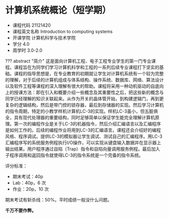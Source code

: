 # 计算机系统概论（短学期）

- 课程代码 21121420 	
- 课程英文名称 Introduction to computing systems
- 开课学院 计算机科学与技术学院
- 学分 4.0
- 周学时 3.0-2.0

??? abstract "简介"
	这是面向计算机工程、电子工程专业学生的第一门专业课程。课程旨在为同学们学习计算机科学和工程的一系列后续专业课程打下坚实的基础。课程的指导思想是，在专业教育的初期就让学生对计算机系统有一个较为完整的理解，对于后续的计算机组成与体系结构、操作系统、数据库、网络、算法设计以及软件工程等课程的深入理解有很大的帮助。课程将采用一种动机驱动的自底向上的授课方法：即在引入和概要介绍一些概念及其重要性之后，把这些新的概念与同学已经理解的知识关联起来。从作为开关的晶体管开始，到构建逻辑门，再到更复杂的逻辑结构，然后是带门控的锁存器，最后到存储器的实现。然后学习计算机的指令周期，特定的小教学样机计算机LC-3的实现。样机LC-3虽小，但五脏俱全，具有现代处理器的重要结构，同时足够简单以保证学生能完全理解计算机原理。第一次的编程作业是关于LC-3的机器指令，然后介绍汇编语言以及汇编程序是如何工作的。后续的编程作业将用到LC-3的汇编语言。课程还会介绍好的编程风格、程序调试。提供LC-3的模拟器让学生调试、测试自己的汇编程序。用LC-3汇编程序写的系统服务例程执行I/O操作，可以实现从键盘输入数据并在显示器上输出结果。用户程序通过自陷（Trap）指令和自陷向量调用服务例程。最后加入子程序调用和返回指令就使得LC-3的指令系统是一个完备的指令系统。

评分标准：

- 期末考试：40p
- Lab：40p，6 次
- 作业：20p，10 次

期末考试有斩杀线：50%。平时成绩一般没什么问题。

**千万不要作弊。**

